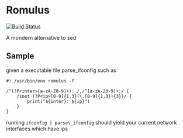
# Romulus

[![Build Status](https://travis-ci.org/eulegang/romulus.svg?branch=master)](https://travis-ci.org/eulegang/romulus)

A mondern alternative to sed

## Sample

given a executable file parse\_ifconfig such as

```
#! /usr/bin/env romulus -f

/^(?P<inter>[a-zA-Z0-9]+): /,/^[a-zA-Z0-9]+:/ {
	/inet (?P<ip>[0-9]{1,3}(\.[0-9]{1,3}){3})/ {
		print("${inter}: ${ip}")
	}
}
```

running `ifconfig | parse\_ifconfig` should yield your current network interfaces which have ips

